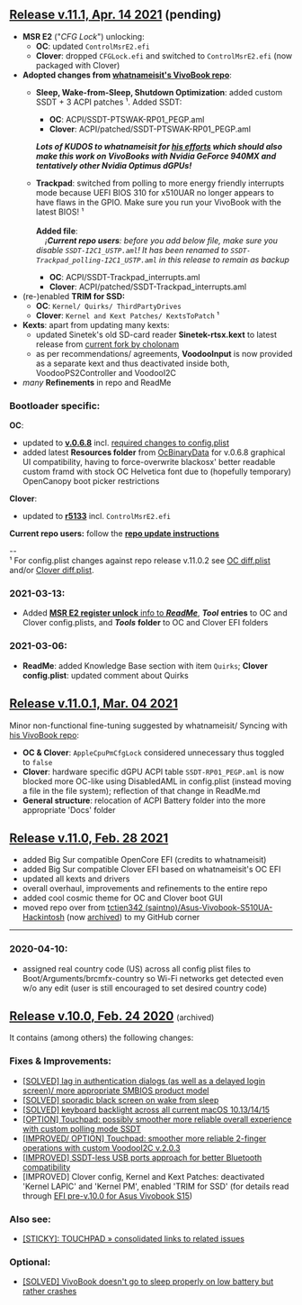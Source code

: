 ## [Release v.11.1, Apr. 14 2021](https://github.com/LeeBinder/Asus-Vivobook-S510UA-Hackintosh/releases/tag/11.1) (pending)
- **MSR E2** ("_CFG Lock_") unlocking:
  - **OC**: updated `ControlMsrE2.efi`
  - **Clover**: dropped `CFGLock.efi` and switched to `ControlMsrE2.efi` (now packaged with Clover)
- **Adopted changes from [whatnameisit's VivoBook repo](https://github.com/whatnameisit/Asus-Vivobook-X510UA-BQ490-Hackintosh)**:
  - **Sleep, Wake-from-Sleep, Shutdown Optimization**: added custom SSDT + 3 ACPI patches ¹. Added SSDT:
    - **OC**: ACPI/SSDT-PTSWAK-RP01_PEGP.aml
    - **Clover**: ACPI/patched/SSDT-PTSWAK-RP01_PEGP.aml

    _**Lots of KUDOS to whatnameisit for [his efforts](https://github.com/LeeBinder/Asus-Vivobook-S510UA-Hackintosh/tree/main/docs/SSDT-PTSWAK-RP01_PEGP) which should also make this work on VivoBooks with Nvidia GeForce 940MX and tentatively other Nvidia Optimus dGPUs!**_
  - **Trackpad**: switched from polling to more energy friendly interrupts mode because UEFI BIOS 310 for x510UAR no longer appears to have flaws in the GPIO. Make sure you run your VivoBook with the latest BIOS! ¹<br><br>
  **Added file**:<br>
      &nbsp;&nbsp;&nbsp;&nbsp;_¡**Current repo users**: before you add below file, make sure you disable `SSDT-I2C1_USTP.aml`! It has been renamed to `SSDT-Trackpad_polling-I2C1_USTP.aml` in this release to remain as backup_
    * **OC**: ACPI/SSDT-Trackpad_interrupts.aml
    * **Clover**: ACPI/patched/SSDT-Trackpad_interrupts.aml
- (re-)enabled **TRIM for SSD:**
  - **OC**: `Kernel/ Quirks/ ThirdPartyDrives`
  - **Clover**: `Kernel and Kext Patches/ KextsToPatch` ¹
- **Kexts**: apart from updating many kexts:
  - updated Sinetek's old SD-card reader **Sinetek-rtsx.kext** to latest release from [current fork by cholonam](https://github.com/cholonam/Sinetek-rtsx/releases)
  - as per recommendations/ agreements, **VoodooInput** is now provided as a separate kext and thus deactivated inside both, VoodooPS2Controller and VoodooI2C
- _many_ **Refinements** in repo and ReadMe

### Bootloader specific:

**OC**:
- updated to **[v.0.6.8](https://github.com/acidanthera/OpenCorePkg/releases/tag/0.6.8)** incl. [required changes to config.plist](https://www.tonymacx86.com/threads/guide-new-voodooi2c-asus-vivobook-s15-x510uar-10-13.245445/page-63#post-2240234)
- added latest **Resources folder** from [OcBinaryData](https://github.com/acidanthera/OcBinaryData/tree/master) for v.0.6.8 graphical UI compatibility, having to force-overwrite blackosx' better readable custom framd with stock OC Helvetica font due to (hopefully temporary) OpenCanopy boot picker restrictions

**Clover**:
- updated to **[r5133](https://github.com/CloverHackyColor/CloverBootloader/releases/tag/5133)** incl. `ControlMsrE2.efi`

**Current repo users:** follow the [**repo update instructions**](https://github.com/LeeBinder/Asus-Vivobook-S510UA-Hackintosh#instructions-to-update-from-a-previous-version-of-this-repo)

--<br>
¹ For config.plist changes against repo release v.11.0.2 see [OC diff.plist](https://github.com/LeeBinder/Asus-Vivobook-S510UA-Hackintosh/blob/main/OpenCore/diff.plist) and/or [Clover diff.plist](https://github.com/LeeBinder/Asus-Vivobook-S510UA-Hackintosh/blob/main/Clover/diff.plist).

### 2021-03-13:
-  Added [**MSR E2 register unlock** info to ***ReadMe***](https://github.com/LeeBinder/Asus-Vivobook-S510UA-Hackintosh/#unlock-the-msr-e2-register), ***Tool*** **entries** to OC and Clover config.plists, and ***Tools*** **folder** to OC and Clover EFI folders

### 2021-03-06:
- **ReadMe**: added Knowledge Base section with item `Quirks`; **Clover config.plist**: updated comment about Quirks

## [Release v.11.0.1, Mar. 04 2021](https://github.com/LeeBinder/Asus-Vivobook-S510UA-Hackintosh/releases/tag/11.0.1)

Minor non-functional fine-tuning suggested by whatnameisit/ Syncing with [his VivoBook repo](https://github.com/whatnameisit/Asus-Vivobook-X510UA-BQ490-Hackintosh):

- **OC & Clover**: `AppleCpuPmCfgLock` considered unnecessary thus toggled to `false`
- **Clover**: hardware specific dGPU ACPI table `SSDT-RP01_PEGP.aml` is now blocked more OC-like using DisabledAML in config.plist (instead moving a file in the file system); reflection of that change in ReadMe.md
- **General structure**: relocation of ACPI Battery folder into the more appropriate 'Docs' folder

## [Release v.11.0, Feb. 28 2021](https://github.com/LeeBinder/Asus-Vivobook-S510UA-Hackintosh/releases/tag/11.0)

- added Big Sur compatible OpenCore EFI (credits to whatnameisit)
- added Big Sur compatible Clover EFI based on whatnameisit's OC EFI
- updated all kexts and drivers
- overall overhaul, improvements and refinements to the entire repo
- added cool cosmic theme for OC and Clover boot GUI
- moved repo over from [tctien342 (saintno)/Asus-Vivobook-S510UA-Hackintosh](https://github.com/tctien342/Asus-Vivobook-S510UA-Hackintosh) (now [archived](https://github.com/tctien342/Asus-Vivobook-S510UA-Hackintosh/releases)) to my GitHub corner

____________________

### 2020-04-10:
- assigned real country code (US) across all config plist files to Boot/Arguments/brcmfx-country so Wi-Fi networks get detected even w/o any edit (user is still encouraged to set desired country code)


## [Release v.10.0, Feb. 24 2020](https://github.com/tctien342/Asus-Vivobook-S510UA-Hackintosh/releases/tag/v10.0) <font style="font-size:14px; font-weight:normal">(archived)</font>

It contains (among others) the following changes:

### Fixes & Improvements:

- [[SOLVED] lag in authentication dialogs (as well as a delayed login screen)/ more appropriate SMBIOS product model](https://github.com/tctien342/Asus-Vivobook-S510UA-High-Sierra-10.13-Hackintosh/issues/40)
- [[SOLVED] sporadic black screen on wake from sleep](https://github.com/tctien342/Asus-Vivobook-S510UA-High-Sierra-10.13-Hackintosh/issues/41)
- [[SOLVED] keyboard backlight across all current macOS 10.13/14/15](https://github.com/tctien342/Asus-Vivobook-S510UA-High-Sierra-10.13-Hackintosh/issues/44)
- [[OPTION] Touchpad: possibly smoother more reliable overall experience with custom polling mode SSDT](https://github.com/tctien342/Asus-Vivobook-S510UA-High-Sierra-10.13-Hackintosh/issues/43)
- [[IMPROVED/ OPTION] Touchpad: smoother more reliable 2-finger operations with custom VoodooI2C v.2.0.3](https://github.com/tctien342/Asus-Vivobook-S510UA-High-Sierra-10.13-Hackintosh/issues/42)
- [[IMPROVED] SSDT-less USB ports approach for better Bluetooth compatibility](https://github.com/tctien342/Asus-Vivobook-S510UA-High-Sierra-10.13-Hackintosh/issues/45)
- [IMPROVED] Clover config, Kernel and Kext Patches: deactivated 'Kernel LAPIC' and 'Kernel PM', enabled 'TRIM for SSD' (for details read through [EFI pre-v.10.0 for Asus Vivobook S15](https://github.com/tctien342/Asus-Vivobook-S510UA-Hackintosh/issues/46))

### Also see:

- [[STICKY]: TOUCHPAD » consolidated links to related issues](https://github.com/tctien342/Asus-Vivobook-S510UA-Hackintosh/issues/48)

### Optional:

- [[SOLVED] VivoBook doesn't go to sleep properly on low battery but rather crashes](https://github.com/tctien342/Asus-Vivobook-S510UA-Hackintosh/issues/39)


[](https://github.com/LeeBinder/Asus-Vivobook-S510UA-Hackintosh/#unlock-the-msr-e2-register)
